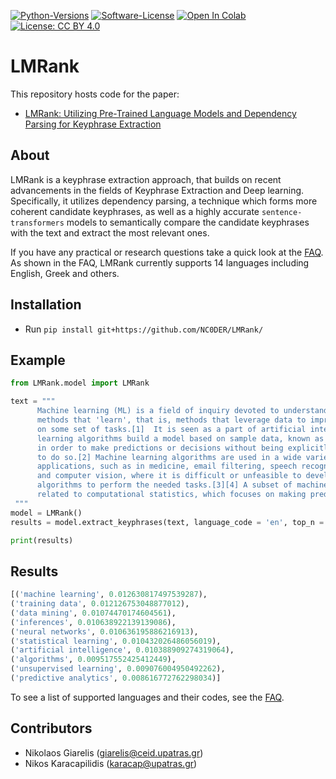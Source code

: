 [![Python-Versions](https://img.shields.io/badge/python-3.7_|_3.8_|_3.9_|_3.10-blue.svg)]()
[![Software-License](https://img.shields.io/badge/License-Apache--2.0-green)](https://github.com/NC0DER/LMRank/blob/main/LICENSE)
[![Open In Colab](https://colab.research.google.com/assets/colab-badge.svg)](https://colab.research.google.com/drive/1rzjfnkKQ7EDdEFaLDhJspw7WdcKh9ipV?usp=sharing)
[![License: CC BY 4.0](https://licensebuttons.net/l/by/4.0/80x15.png)](https://creativecommons.org/licenses/by/4.0/)

# LMRank

This repository hosts code for the paper:

* [LMRank: Utilizing Pre-Trained Language Models and Dependency Parsing for Keyphrase Extraction](https://ieeexplore.ieee.org/document/10179894)

## About
LMRank is a keyphrase extraction approach, that builds on recent advancements in the fields of Keyphrase Extraction and Deep learning. Specifically, it utilizes dependency parsing, a technique which forms more coherent candidate keyphrases, as well as a highly accurate `sentence-transformers` models to semantically compare the candidate keyphrases with the text and extract the most relevant ones. 

If you have any practical or research questions take a quick look at the [FAQ](https://github.com/NC0DER/LMRank/wiki/Frequently-Asked-Questions-(FAQ)). As shown in the FAQ, LMRank currently supports 14 languages including English, Greek and others.

## Installation
* Run `pip install git+https://github.com/NC0DER/LMRank/`

## Example
```python
from LMRank.model import LMRank

text = """
      Machine learning (ML) is a field of inquiry devoted to understanding and building 
      methods that 'learn', that is, methods that leverage data to improve performance 
      on some set of tasks.[1]  It is seen as a part of artificial intelligence. Machine 
      learning algorithms build a model based on sample data, known as training data, 
      in order to make predictions or decisions without being explicitly programmed 
      to do so.[2] Machine learning algorithms are used in a wide variety of 
      applications, such as in medicine, email filtering, speech recognition, agriculture, 
      and computer vision, where it is difficult or unfeasible to develop conventional 
      algorithms to perform the needed tasks.[3][4] A subset of machine learning is closely 
      related to computational statistics, which focuses on making predictions using computers.
 """
model = LMRank()
results = model.extract_keyphrases(text, language_code = 'en', top_n = 10)

print(results)
```

## Results

```python
[('machine learning', 0.012630817497539287),
('training data', 0.012126753048877012),
('data mining', 0.01074470174604561),
('inferences', 0.010638922139139086),
('neural networks', 0.010636195886216913),
('statistical learning', 0.010432026486056019),
('artificial intelligence', 0.010388909274319064),
('algorithms', 0.009517552425412449),
('unsupervised learning', 0.009076004950492262),
('predictive analytics', 0.008616772762298034)]
```

To see a list of supported languages and their codes, see the [FAQ](https://github.com/NC0DER/LMRank/wiki/Frequently-Asked-Questions-(FAQ)).

## Contributors
* Nikolaos Giarelis (giarelis@ceid.upatras.gr)
* Nikos Karacapilidis (karacap@upatras.gr)
